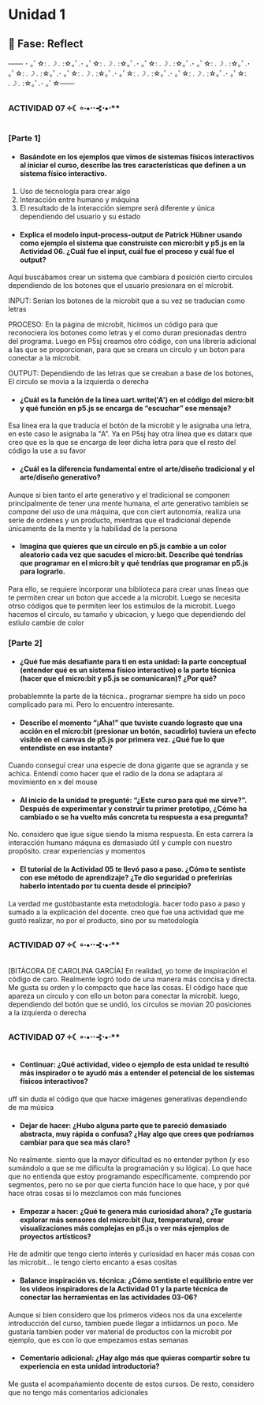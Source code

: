 # Unidad 1

## 🤔 Fase: Reflect

─── ･ ｡ﾟ☆: *.☽ .* :☆｡ﾟ.･ ｡ﾟ☆: *.☽ .* :☆｡ﾟ.･ ｡ﾟ☆: *.☽ .* :☆｡ﾟ.･ ｡ﾟ☆: *.☽ .* :☆｡ﾟ.･ ｡ﾟ☆: *.☽ .* :☆｡ﾟ.･ ｡ﾟ☆: *.☽ .* :☆｡ﾟ.･ ｡ﾟ☆: *.☽ .* :☆｡ﾟ.･ ｡ﾟ☆: *.☽ .* :☆｡ﾟ.･ ｡ﾟ☆: *.☽ .* :☆｡ﾟ.･ ｡ﾟ☆───
### ACTIVIDAD 07 ༓☾∘∙•⋅⋅⊰⋅•⋅**

### [Parte 1]

-  #### Basándote en los ejemplos que vimos de sistemas físicos interactivos al iniciar el curso, describe las tres características que definen a un sistema físico interactivo.
1. Uso de tecnología para crear algo
2. Interacción entre humano y máquina
3. El resultado de la interacción siempre será diferente y única dependiendo del usuario y su estado
   
-  #### Explica el modelo input-process-output de Patrick Hübner usando como ejemplo el sistema que construiste con micro:bit y p5.js en la Actividad 06. ¿Cuál fue el input, cuál fue el proceso y cuál fue el output?
Aquí buscábamos crear un sistema que cambiara d posición cierto circulos dependiendo de los botones que el usuario presionara en el microbit.

INPUT:
Serían los botones de la microbit que a su vez se traducian como letras

PROCESO: 
En la página de microbit, hicimos un código para que reconociera los botones como letras y el como duran presionadas dentro del programa. 
Luego en P5sj creamos otro código, con una librería adicional a las que se proporcionan, para que se creara un circulo y un boton para conectar a la microbit. 

OUTPUT:
Dependiendo de las letras que se creaban a base de los botones, El circulo se movia a la izquierda o derecha 

-  #### ¿Cuál es la función de la línea uart.write('A') en el código del micro:bit y qué función en p5.js se encarga de “escuchar” ese mensaje?
Esa línea era la que traducía el botón de la microbit y le asignaba una letra, en este caso le asignaba la "A".
Ya en P5sj hay otra línea que es datarx que creo que es la que se encarga de leer dicha letra para que el resto del código la use a su favor

-  #### ¿Cuál es la diferencia fundamental entre el arte/diseño tradicional y el arte/diseño generativo?
Aunque si bien tanto el arte generativo y el tradicional se componen principalmente de tener una mente humana, el arte generativo tambien se compone del uso de una máquina, que con ciert autonomía, realiza una serie de ordenes y un producto, mientras que el tradicional depende únicamente de la mente y la habilidad de la persona

-  #### Imagina que quieres que un círculo en p5.js cambie a un color aleatorio cada vez que sacudes el micro:bit. Describe qué tendrías que programar en el micro:bit y qué tendrías que programar en p5.js para lograrlo.
Para ello, se requiere incorporar una biblioteca para crear unas líneas que te permiten crear un boton que accede a la microbit. Luego se necesita otrso códigos que te permiten leer los estimulos de la microbit. Luego hacemos el circulo, su tamaño y ubicacion, y luego que dependiendo del estiulo cambie de color

### [Parte 2]

-  #### ¿Qué fue más desafiante para ti en esta unidad: la parte conceptual (entender qué es un sistema físico interactivo) o la parte técnica (hacer que el micro:bit y p5.js se comunicaran)? ¿Por qué?
probablemnte la parte de la técnica.. programar siempre ha sido un poco complicado para mi. Pero lo encuentro interesante.

-  #### Describe el momento “¡Aha!” que tuviste cuando lograste que una acción en el micro:bit (presionar un botón, sacudirlo) tuviera un efecto visible en el canvas de p5.js por primera vez. ¿Qué fue lo que entendiste en ese instante?
Cuando conseguí crear una especie de dona gigante que se agranda y se achica. Entendi como hacer que el radio de la dona se adaptara al movimiento en x del mouse

-  #### Al inicio de la unidad te pregunté: “¿Este curso para qué me sirve?”. Después de experimentar y construir tu primer prototipo, ¿Cómo ha cambiado o se ha vuelto más concreta tu respuesta a esa pregunta?
No. considero que igue sigue siendo la misma respuesta. En esta carrera la interacción humano máquna es demasiado útil y cumple con nuestro propósito. crear experiencias y momentos

-  #### El tutorial de la Actividad 05 te llevó paso a paso. ¿Cómo te sentiste con ese método de aprendizaje? ¿Te dio seguridad o preferirías haberlo intentado por tu cuenta desde el principio?
La verdad me gustóbastante esta metodología. hacer todo paso a paso y sumado a la explicación del docente. creo que fue una actividad que me gustó realizar, no por el producto, sino por su metodología

### ACTIVIDAD 07 ༓☾∘∙•⋅⋅⊰⋅•⋅**

[BITÁCORA DE CAROLINA GARCÍA]
En realidad, yo tome de inspiración el código de caro. Realmente logró todo de una manera más concisa y directa. Me gusta su orden y lo compacto que hace las cosas.
El código hace que apareza un circulo y con ello un boton para conectar la microbit. luego, dependiendo del botón que se undió, los circulos se movian 20 posiciones a la izquierda o derecha

### ACTIVIDAD 07 ༓☾∘∙•⋅⋅⊰⋅•⋅**

-  #### Continuar: ¿Qué actividad, video o ejemplo de esta unidad te resultó más inspirador o te ayudó más a entender el potencial de los sistemas físicos interactivos?
uff sin duda el código que que hacxe imágenes generativas dependiendo de ma música

-  #### Dejar de hacer: ¿Hubo alguna parte que te pareció demasiado abstracta, muy rápida o confusa? ¿Hay algo que crees que podríamos cambiar para que sea más claro?
No realmente. siento que la mayor dificultad es no entender python (y eso sumándolo a que se me dificulta la programación y su lógica). Lo que hace que no entienda que estoy programando específicamente. comprendo por segmentos, pero no se por que cierta función hace lo que hace, y por qué hace otras cosas si lo mezclamos con más funciones

-  #### Empezar a hacer: ¿Qué te genera más curiosidad ahora? ¿Te gustaría explorar más sensores del micro:bit (luz, temperatura), crear visualizaciones más complejas en p5.js o ver más ejemplos de proyectos artísticos?
He de admitir que tengo cierto interés y curiosidad en hacer más cosas con las microbit... le tengo cierto encanto a esas cositas

-  #### Balance inspiración vs. técnica: ¿Cómo sentiste el equilibrio entre ver los videos inspiradores de la Actividad 01 y la parte técnica de conectar las herramientas en las actividades 03-06?
Aunque si bien considero que los primeros videos nos da una excelente introducción del curso, tambien puede llegar a intiidarnos un poco. 
Me gustaría tambien poder ver material de productos con la microbit por ejemplo, que es con lo que empezamos estas semanas

-  #### Comentario adicional: ¿Hay algo más que quieras compartir sobre tu experiencia en esta unidad introductoria?
Me gusta el acompañamiento docente de estos cursos. De resto, considero que no tengo más comentarios adicionales

  
